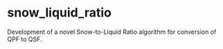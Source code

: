 # snow_liquid_ratio
Development of a novel Snow-to-Liquid Ratio algorithm for conversion of QPF to QSF.
